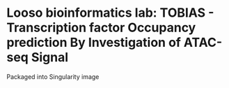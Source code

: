 # Looso bioinformatics lab: TOBIAS - Transcription factor Occupancy prediction By Investigation of ATAC-seq Signal

Packaged into Singularity image

